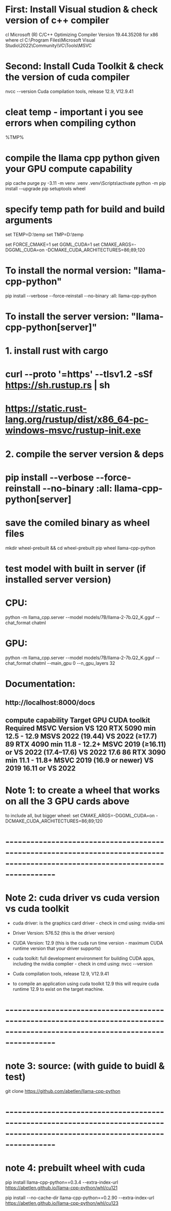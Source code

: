 

# First: Install Visual studion & check version of c++ compiler
cl
Microsoft (R) C/C++ Optimizing Compiler Version 19.44.35208 for x86
where cl
C:\Program Files\Microsoft Visual Studio\2022\Community\VC\Tools\MSVC

# Second: Install Cuda Toolkit & check the version of cuda compiler
nvcc --version
Cuda compilation tools, release 12.9, V12.9.41

# cleat temp - important i you see errors when compiling cython
%TMP%

# compile the llama cpp python given your GPU compute capability
pip cache purge
py -3.11 -m venv .venv
.venv\Scripts\activate
python -m pip install --upgrade pip setuptools wheel

# specify temp path for build and build arguments
set TEMP=D:\temp
set TMP=D:\temp

set FORCE_CMAKE=1
set GGML_CUDA=1
set CMAKE_ARGS=-DGGML_CUDA=on -DCMAKE_CUDA_ARCHITECTURES=86;89;120

# To install the normal version: "llama-cpp-python"
pip install --verbose --force-reinstall --no-binary :all: llama-cpp-python

# To install the server version: "llama-cpp-python[server]"
# 1. install rust with cargo
# curl --proto '=https' --tlsv1.2 -sSf https://sh.rustup.rs | sh
# https://static.rust-lang.org/rustup/dist/x86_64-pc-windows-msvc/rustup-init.exe
# 2. compile the server version & deps
# pip install --verbose --force-reinstall --no-binary :all: llama-cpp-python[server]

# save the comiled binary as wheel files
mkdir wheel-prebuilt && cd wheel-prebuilt
pip wheel llama-cpp-python

# test model with built in server (if installed server version)
# CPU:
python -m llama_cpp.server --model models/7B/llama-2-7b.Q2_K.gguf --chat_format chatml
# GPU:
python -m llama_cpp.server --model models/7B/llama-2-7b.Q2_K.gguf --chat_format chatml  --main_gpu 0 --n_gpu_layers 32
# Documentation:
http://localhost:8000/docs
--------------------------------------------------------------------------------------------------------------------------------
compute capability      Target GPU      CUDA toolkit            Required MSVC Version                           VS
120                     RTX 5090        min 12.5 - 12.9         MSVS 2022 (19.44)                               VS 2022 (≥17.7)    
89                      RTX 4090        min 11.8 - 12.2+        MSVC 2019 (≥16.11) or VS 2022 (17.4–17.6)       VS 2022 17.6
86                      RTX 3090        min 11.1 - 11.8+        MSVC 2019 (16.9 or newer)                       VS 2019 16.11 or VS 2022
--------------------------------------------------------------------------------------------------------------------------------
# Note 1: to create a wheel that works on all the 3 GPU cards above
to include all, but bigger wheel:
set CMAKE_ARGS=-DGGML_CUDA=on -DCMAKE_CUDA_ARCHITECTURES=86;89;120
# ------------------------------------------------------------------------------------------------------------------------------
# Note 2: cuda driver vs cuda version vs cuda toolkit
- cuda driver: is the graphics card driver - check in cmd using: nvidia-smi  
- Driver Version: 576.52 (this is the driver version)
- CUDA Version: 12.9 (this is the cuda run time version - maximum CUDA runtime version that your driver supports)

- cuda toolkit: full development environment for building CUDA apps, including the nvidia complier - check in cmd using: nvcc --version
- Cuda compilation tools, release 12.9, V12.9.41

- to compile an application using cuda toolkit 12.9 this will require cuda runtime 12.9 to exist on the target machine.
# ------------------------------------------------------------------------------------------------------------------------------
# note 3: source: (with guide to buidl & test)
git clone https://github.com/abetlen/llama-cpp-python
# ------------------------------------------------------------------------------------------------------------------------------
# note 4: prebuilt wheel with cuda
pip install llama-cpp-python==0.3.4 --extra-index-url https://abetlen.github.io/llama-cpp-python/whl/cu121

pip install --no-cache-dir llama-cpp-python==0.2.90 --extra-index-url https://abetlen.github.io/llama-cpp-python/whl/cu123